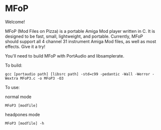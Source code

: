 MFoP
=====
Welcome!

MFoP (Mod Files on Pizza) is a portable Amiga Mod player written in C. It is designed to be fast, small, lightweight, and portable.
Currently, MFoP should support all 4 channel 31 instrument Amiga Mod files, as well as most effects. Give it a try!

You'll need to build MFoP with PortAudio and libsamplerate.

To build: 
```
gcc [portaudio path] [libsrc path] -std=c99 -pedantic -Wall -Werror -Wextra MFoP3.c -o MFoP3 -O3
```

To use:

normal mode
```
MFoP3 [modfile]
```
headpones mode
```
MFoP3 [modfile] -h
```